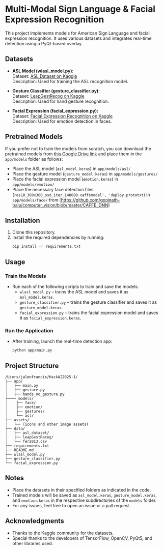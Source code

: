 # Multi-Modal Sign Language & Facial Expression Recognition

This project implements models for American Sign Language and facial expression recognition. It uses various datasets and integrates real-time detection using a PyQt-based overlay.

## Datasets

- **ASL Model (wlasl_model.py):**  
  Dataset: [ASL Dataset on Kaggle](https://www.kaggle.com/datasets/ayuraj/asl-dataset)  
  Description: Used for training the ASL recognition model.

- **Gesture Classifier (gesture_classifier.py):**  
  Dataset: [LeapGestRecog on Kaggle](https://www.kaggle.com/datasets/gti-upm/leapgestrecog)  
  Description: Used for hand gesture recognition.

- **Facial Expression (facial_expression.py):**  
  Dataset: [Facial Expression Recognition on Kaggle](https://www.kaggle.com/datasets/nicolejyt/facialexpressionrecognition)  
  Description: Used for emotion detection in faces.

## Pretrained Models

If you prefer not to train the models from scratch, you can download the pretrained models from [this Google Drive link](https://drive.google.com/drive/folders/pretrained_models_link) and place them in the `app/models` folder as follows:
- Place the ASL model (`asl_model.keras`) in `app/models/asl/`
- Place the gesture model (`gesture_model.keras`) in `app/models/gestures/`
- Place the facial expression model (`emotion.keras`) in `app/models/emotion/`
- Place the necessary face detection files (`res10_300x300_ssd_iter_140000.caffemodel', 'deploy.prototxt`) in `app/models/face/` from [https://github.com/gopinath-balu/computer_vision/blob/master/CAFFE_DNN]

## Installation

1. Clone this repository.
2. Install the required dependencies by running:
   ```bash
   pip install -r requirements.txt
   ```

## Usage

### Train the Models

- Run each of the following scripts to train and save the models:
  - `wlasl_model.py` – trains the ASL model and saves it as `asl_model.keras`.
  - `gesture_classifier.py` – trains the gesture classifier and saves it as `gesture_model.keras`.
  - `facial_expression.py` – trains the facial expression model and saves it as `facial_expression.keras`.

### Run the Application

- After training, launch the real-time detection app:
  ```bash
  python app/main.py
  ```

## Project Structure

```
/Users/jalenfrancis/HackAI2025-1/
├── app/
│   ├── main.py
│   ├── gesture.py
│   ├── hands_no_gesture.py
├──── models/
│    ├── face/
│    ├── emotion/
│    ├── gestures/
│    └── asl/ 
├── assets/
│   └── (icons and other image assets)
├── data/
│   ├── asl_dataset/
│   ├── leapGestRecog/
│   └── fer2013.csv
├── requirements.txt
├── README.md
├── wlasl_model.py
├── gesture_classifier.py
└── facial_expression.py
```

## Notes

- Place the datasets in their specified folders as indicated in the code.
- Trained models will be saved as `asl_model.keras`, `gesture_model.keras`, and `emotion.keras` in the respective subdirectories of the `models` folder.
- For any issues, feel free to open an issue or a pull request.

## Acknowledgments

- Thanks to the Kaggle community for the datasets.
- Special thanks to the developers of TensorFlow, OpenCV, PyQt5, and other libraries used.
